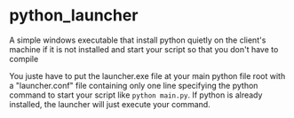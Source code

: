 # python_launcher
A simple windows executable that install python quietly on the client's machine if it is not installed and start your script so that you don't have to compile

You juste have to put the launcher.exe file at your main python file root with a "launcher.conf" file containing only one line specifying the python command to start your script like ```python main.py```. If python is already installed, the launcher will just execute your command. 
